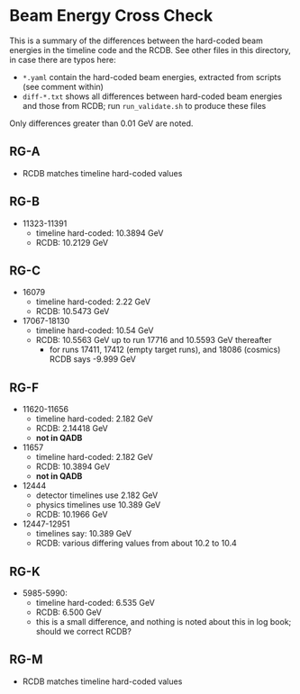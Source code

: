 # Beam Energy Cross Check

This is a summary of the differences between the hard-coded beam energies in the timeline code and the RCDB.
See other files in this directory, in case there are typos here:
- `*.yaml` contain the hard-coded beam energies, extracted from scripts (see comment within)
- `diff-*.txt` shows all differences between hard-coded beam energies and those from RCDB;
  run `run_validate.sh` to produce these files

Only differences greater than 0.01 GeV are noted.

## RG-A
- RCDB matches timeline hard-coded values

## RG-B
- 11323-11391
  - timeline hard-coded: 10.3894 GeV
  - RCDB: 10.2129 GeV

## RG-C
- 16079
  - timeline hard-coded: 2.22 GeV
  - RCDB: 10.5473 GeV
- 17067-18130
  - timeline hard-coded: 10.54 GeV
  - RCDB: 10.5563 GeV up to run 17716 and 10.5593 GeV thereafter
    - for runs 17411, 17412 (empty target runs), and 18086 (cosmics) RCDB says -9.999 GeV

## RG-F
- 11620-11656
  - timeline hard-coded: 2.182 GeV
  - RCDB: 2.14418 GeV
  - **not in QADB**
- 11657
  - timeline hard-coded: 2.182 GeV
  - RCDB: 10.3894 GeV
  - **not in QADB**
- 12444
  - detector timelines use 2.182 GeV
  - physics timelines use 10.389 GeV
  - RCDB: 10.1966 GeV
- 12447-12951
  - timelines say: 10.389 GeV
  - RCDB: various differing values from about 10.2 to 10.4

## RG-K
- 5985-5990: 
  - timeline hard-coded: 6.535 GeV
  - RCDB: 6.500 GeV
  - this is a small difference, and nothing is noted about this in log book; should we correct RCDB?

## RG-M
- RCDB matches timeline hard-coded values
